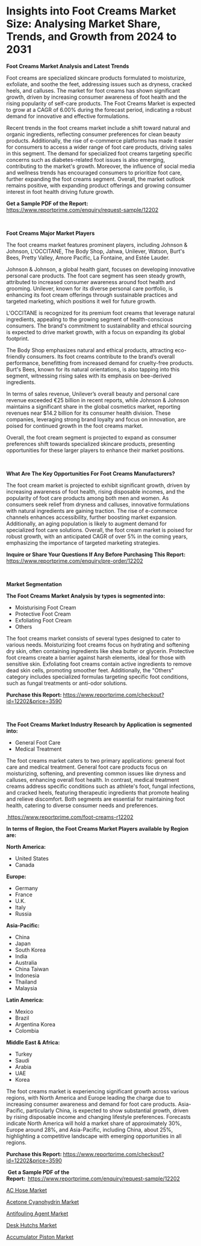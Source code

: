 <p><h1>Insights into Foot Creams Market Size: Analysing Market Share, Trends, and Growth from 2024 to 2031</h1></p><p><strong>Foot Creams Market Analysis and Latest Trends</strong></p>
<p><p>Foot creams are specialized skincare products formulated to moisturize, exfoliate, and soothe the feet, addressing issues such as dryness, cracked heels, and calluses. The market for foot creams has shown significant growth, driven by increasing consumer awareness of foot health and the rising popularity of self-care products. The Foot Creams Market is expected to grow at a CAGR of 6.00% during the forecast period, indicating a robust demand for innovative and effective formulations.</p><p>Recent trends in the foot creams market include a shift toward natural and organic ingredients, reflecting consumer preferences for clean beauty products. Additionally, the rise of e-commerce platforms has made it easier for consumers to access a wider range of foot care products, driving sales in this segment. The demand for specialized foot creams targeting specific concerns such as diabetes-related foot issues is also emerging, contributing to the market's growth. Moreover, the influence of social media and wellness trends has encouraged consumers to prioritize foot care, further expanding the foot creams segment. Overall, the market outlook remains positive, with expanding product offerings and growing consumer interest in foot health driving future growth.</p></p>
<p><strong>Get a Sample PDF of the Report:&nbsp;</strong> <a href="https://www.reportprime.com/enquiry/request-sample/12202?utm_campaign=1943&utm_medium=2&utm_source=Github&utm_content=ia&utm_term=24122024&utm_id=foot-creams">https://www.reportprime.com/enquiry/request-sample/12202</a></p>
<p>&nbsp;</p>
<p><strong>Foot Creams Major Market Players</strong></p>
<p><p>The foot creams market features prominent players, including Johnson & Johnson, L'OCCITANE, The Body Shop, Jahwa, Unilever, Watson, Burt's Bees, Pretty Valley, Amore Pacific, La Fontaine, and Estée Lauder. </p><p>Johnson & Johnson, a global health giant, focuses on developing innovative personal care products. The foot care segment has seen steady growth, attributed to increased consumer awareness around foot health and grooming. Unilever, known for its diverse personal care portfolio, is enhancing its foot cream offerings through sustainable practices and targeted marketing, which positions it well for future growth.</p><p>L'OCCITANE is recognized for its premium foot creams that leverage natural ingredients, appealing to the growing segment of health-conscious consumers. The brand's commitment to sustainability and ethical sourcing is expected to drive market growth, with a focus on expanding its global footprint.</p><p>The Body Shop emphasizes natural and ethical products, attracting eco-friendly consumers. Its foot creams contribute to the brand’s overall performance, benefitting from increased demand for cruelty-free products. Burt's Bees, known for its natural orientations, is also tapping into this segment, witnessing rising sales with its emphasis on bee-derived ingredients.</p><p>In terms of sales revenue, Unilever’s overall beauty and personal care revenue exceeded €25 billion in recent reports, while Johnson & Johnson maintains a significant share in the global cosmetics market, reporting revenues near $14.2 billion for its consumer health division. These companies, leveraging strong brand loyalty and focus on innovation, are poised for continued growth in the foot creams market. </p><p>Overall, the foot cream segment is projected to expand as consumer preferences shift towards specialized skincare products, presenting opportunities for these larger players to enhance their market positions.</p></p>
<p>&nbsp;</p>
<p><strong>What Are The Key Opportunities For Foot Creams Manufacturers?</strong></p>
<p><p>The foot cream market is projected to exhibit significant growth, driven by increasing awareness of foot health, rising disposable incomes, and the popularity of foot care products among both men and women. As consumers seek relief from dryness and calluses, innovative formulations with natural ingredients are gaining traction. The rise of e-commerce channels enhances accessibility, further boosting market expansion. Additionally, an aging population is likely to augment demand for specialized foot care solutions. Overall, the foot cream market is poised for robust growth, with an anticipated CAGR of over 5% in the coming years, emphasizing the importance of targeted marketing strategies.</p></p>
<p><strong>Inquire or Share Your Questions If Any Before Purchasing This Report:</strong> <a href="https://www.reportprime.com/enquiry/pre-order/12202?utm_campaign=1943&utm_medium=2&utm_source=Github&utm_content=ia&utm_term=24122024&utm_id=foot-creams">https://www.reportprime.com/enquiry/pre-order/12202</a></p>
<p>&nbsp;</p>
<p><strong>Market Segmentation</strong></p>
<p><strong>The Foot Creams Market Analysis by types is segmented into:</strong></p>
<p><ul><li>Moisturising Foot Cream</li><li>Protective Foot Cream</li><li>Exfoliating Foot Cream</li><li>Others</li></ul></p>
<p><p>The foot creams market consists of several types designed to cater to various needs. Moisturizing foot creams focus on hydrating and softening dry skin, often containing ingredients like shea butter or glycerin. Protective foot creams create a barrier against harsh elements, ideal for those with sensitive skin. Exfoliating foot creams contain active ingredients to remove dead skin cells, promoting smoother feet. Additionally, the "Others" category includes specialized formulas targeting specific foot conditions, such as fungal treatments or anti-odor solutions.</p></p>
<p><strong>Purchase this Report:&nbsp;</strong><a href="https://www.reportprime.com/checkout?id=12202&price=3590&utm_campaign=1943&utm_medium=2&utm_source=Github&utm_content=ia&utm_term=24122024&utm_id=foot-creams">https://www.reportprime.com/checkout?id=12202&price=3590</a></p>
<p>&nbsp;</p>
<p><strong>The Foot Creams Market Industry Research by Application is segmented into:</strong></p>
<p><ul><li>General Foot Care</li><li>Medical Treatment</li></ul></p>
<p><p>The foot creams market caters to two primary applications: general foot care and medical treatment. General foot care products focus on moisturizing, softening, and preventing common issues like dryness and calluses, enhancing overall foot health. In contrast, medical treatment creams address specific conditions such as athlete's foot, fungal infections, and cracked heels, featuring therapeutic ingredients that promote healing and relieve discomfort. Both segments are essential for maintaining foot health, catering to diverse consumer needs and preferences.</p></p>
<p><a href="https://www.reportprime.com/foot-creams-r12202?utm_campaign=1943&utm_medium=2&utm_source=Github&utm_content=ia&utm_term=24122024&utm_id=foot-creams">&nbsp;https://www.reportprime.com/foot-creams-r12202</a></p>
<p><strong>In terms of Region, the Foot Creams Market Players available by Region are:</strong></p>
<p>
    <p> <strong> North America: </strong>
        <ul>
            <li>United States</li>
            <li>Canada</li>
        </ul>
        </p> 
    <p> <strong> Europe: </strong>
        <ul>
            <li>Germany</li>
            <li>France</li>
            <li>U.K.</li>
            <li>Italy</li>
            <li>Russia</li>
        </ul>
        </p> 
    <p> <strong> Asia-Pacific: </strong>
        <ul>
            <li>China</li>
            <li>Japan</li>
            <li>South Korea</li>
            <li>India</li>
            <li>Australia</li>
            <li>China Taiwan</li>
            <li>Indonesia</li>
            <li>Thailand</li>
            <li>Malaysia</li>
        </ul>
        </p> 
    <p> <strong> Latin America: </strong>
        <ul>
            <li>Mexico</li>
            <li>Brazil</li>
            <li>Argentina Korea</li>
            <li>Colombia</li>
        </ul>
        </p> 
    <p> <strong> Middle East & Africa: </strong>
        <ul>
            <li>Turkey</li>
            <li>Saudi</li>
            <li>Arabia</li>
            <li>UAE</li>
            <li>Korea</li>
        </ul>
    </p>
    </p>
<p><p>The foot creams market is experiencing significant growth across various regions, with North America and Europe leading the charge due to increasing consumer awareness and demand for foot care products. Asia-Pacific, particularly China, is expected to show substantial growth, driven by rising disposable income and changing lifestyle preferences. Forecasts indicate North America will hold a market share of approximately 30%, Europe around 28%, and Asia-Pacific, including China, about 25%, highlighting a competitive landscape with emerging opportunities in all regions.</p></p>
<p><strong>Purchase this Report: </strong><a href="https://www.reportprime.com/checkout?id=12202&price=3590&utm_campaign=1943&utm_medium=2&utm_source=Github&utm_content=ia&utm_term=24122024&utm_id=foot-creams">https://www.reportprime.com/checkout?id=12202&price=3590</a></p>
<p>&nbsp;<strong>Get a Sample PDF of the Report:&nbsp;&nbsp;</strong><a href="https://www.reportprime.com/enquiry/request-sample/12202?utm_campaign=1943&utm_medium=2&utm_source=Github&utm_content=ia&utm_term=24122024&utm_id=foot-creams">https://www.reportprime.com/enquiry/request-sample/12202</a></p>
<p><strong></strong></p>
<p><p><a href="https://www.linkedin.com/pulse/a-mkt-nova-vc8zf?utm_campaign=1943&utm_medium=2&utm_source=Github&utm_content=ia&utm_term=24122024&utm_id=foot-creams">AC Hose Market</a></p><p><a href="https://www.linkedin.com/pulse/a-mkt-nova-vc8zf?utm_campaign=1943&utm_medium=2&utm_source=Github&utm_content=ia&utm_term=24122024&utm_id=foot-creams">Acetone Cyanohydrin Market</a></p><p><a href="https://www.linkedin.com/pulse/a-mkt-nova-vc8zf?utm_campaign=1943&utm_medium=2&utm_source=Github&utm_content=ia&utm_term=24122024&utm_id=foot-creams">Antifouling Agent Market</a></p><p><a href="https://github.com/JakirUddin511/Market-Research-Report-List-1/blob/main/desk-hutchs-market.md?utm_campaign=1943&utm_medium=2&utm_source=Github&utm_content=ia&utm_term=24122024&utm_id=foot-creams">Desk Hutchs Market</a></p><p><a href="https://www.linkedin.com/pulse/detailed-analysis-size-accumulator-piston-market-projected-5ktge?utm_campaign=1943&utm_medium=2&utm_source=Github&utm_content=ia&utm_term=24122024&utm_id=foot-creams">Accumulator Piston Market</a></p></p>